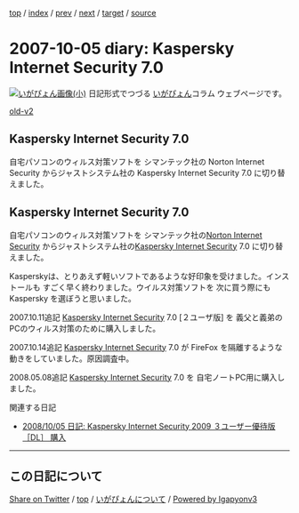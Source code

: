 [top](../index.html) 
 / [index](index.html) 
 / [prev](ig071004.html) 
 / [next](ig071006.html) 
 / [target](https://igapyon.github.io/diary/2007/ig071005.html) 
 / [source](https://github.com/igapyon/diary/blob/master/2007/ig071005.src.md) 

2007-10-05 diary: Kaspersky Internet Security 7.0
=====================================================================================================
[![いがぴょん画像(小)](https://igapyon.github.io/diary/images/iga200306s.jpg "いがぴょん")](https://igapyon.github.io/diary/memo/memoigapyon.html) 日記形式でつづる [いがぴょん](https://igapyon.github.io/diary/memo/memoigapyon.html)コラム ウェブページです。

[old-v2](ig071005-orig.html)

## Kaspersky Internet Security 7.0

自宅パソコンのウィルス対策ソフトを シマンテック社の Norton Internet Security からジャストシステム社の Kaspersky Internet Security 7.0 に切り替えました。


## Kaspersky Internet Security 7.0

自宅パソコンのウィルス対策ソフトを シマンテック社の[Norton Internet Security](http://www.symantec.com/ja/jp/norton/) からジャストシステム社の[Kaspersky Internet Security](http://www.just-kaspersky.jp/) 7.0 に切り替えました。

Kasperskyは、とりあえず軽いソフトであるような好印象を受けました。インストールも すごく早く終わりました。ウイルス対策ソフトを 次に買う際にも
Kaspersky を選ぼうと思いました。

2007.10.11追記 [Kaspersky Internet Security](http://www.just-kaspersky.jp/) 7.0 [２ユーザ版] を 義父と義弟のPCのウィルス対策のために購入しました。

2007.10.14追記  [Kaspersky Internet Security](http://www.just-kaspersky.jp/) 7.0 が FireFox を隔離するような動きをしていました。原因調査中。

2008.05.08追記  [Kaspersky Internet Security](http://www.just-kaspersky.jp/) 7.0 を 自宅ノートPC用に購入しました。

関連する日記

* [2008/10/05 日記: Kaspersky Internet Security 2009 ３ユーザー優待版［DL］ 購入](../2008/ig081005.html)


----------------------------------------------------------------------------------------------------

## この日記について

[Share on Twitter](https://twitter.com/intent/tweet?hashtags=igapyon%2Cdiary%2C%E3%81%84%E3%81%8C%E3%81%B4%E3%82%87%E3%82%93&text=Kaspersky+Internet+Security+7.0&url=https%3A%2F%2Figapyon.github.io%2Fdiary%2F2007%2Fig071005.html) / [top](../index.html) / [いがぴょんについて](https://igapyon.github.io/diary/memo/memoigapyon.html) / [Powered by Igapyonv3](https://github.com/igapyon/igapyonv3)
